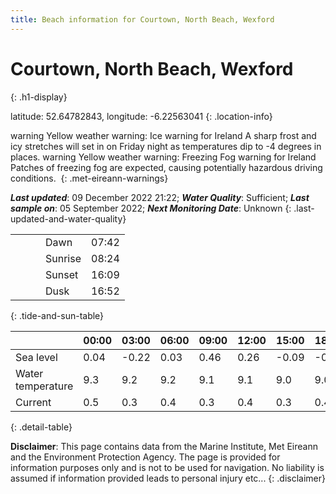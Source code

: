 ```yaml
---
title: Beach information for Courtown, North Beach, Wexford
---
```

# Courtown, North Beach, Wexford 
{: .h1-display}

latitude: 52.64782843, longitude: -6.22563041
{: .location-info}

<span class="material-icons yellow-warning">warning</span>&nbsp;Yellow weather warning: Ice warning for Ireland A sharp frost and icy stretches will set in on Friday night as temperatures dip to -4 degrees in places.&nbsp;<span class="material-icons yellow-warning">warning</span>&nbsp;Yellow weather warning: Freezing Fog warning for Ireland Patches of freezing fog are expected, causing potentially hazardous driving conditions.&nbsp;
{: .met-eireann-warnings}

___Last updated___: 09 December 2022 21:22; ___Water Quality___: Sufficient;
___Last sample on___: 05 September 2022; ___Next Monitoring Date___: Unknown
{: .last-updated-and-water-quality}

|   |   |   |   |   |
|---|---|---|---|---|
|   |   |   | Dawn  | 07:42 |
|   |   |   | Sunrise  | 08:24 |
|   |   |   | Sunset  | 16:09 |
|   |   |   | Dusk  | 16:52 |
{: .tide-and-sun-table}

<div></div>

| | 00:00 | 03:00 | 06:00 | 09:00 | 12:00 | 15:00 | 18:00 | 21:00 |
|---|---|---|---|---|---|---|---|---|
| Sea level | 0.04 | -0.22 | 0.03 | 0.46| 0.26 | -0.09 | -0.14 | 0.18 |
| Water temperature | 9.3 | 9.2 | 9.2 | 9.1 | 9.1 | 9.0 | 9.0 | 9.0 |
| Current | 0.5 | 0.3 | 0.4 | 0.3 | 0.4| 0.3 | 0.4 | 0.3 |
{: .detail-table}

__Disclaimer__: This page contains data from the Marine Institute,
Met Eireann and the Environment Protection Agency. The page is provided for
information purposes only and is not to be used for navigation. No liability
is assumed if information provided leads to personal injury etc...
{: .disclaimer}